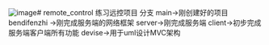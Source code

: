 ![image](https://github.com/jiajieo/remote_control/assets/115148847/4a39e692-2aa5-4da8-ac11-2c7d89628e39)# remote_control
练习远控项目
分支
main->刚创建好的项目
bendifenzhi ->刚完成服务端的网络框架
server->刚完成服务端
client->初步完成服务端客户端所有功能
devise->用于uml设计MVC架构

